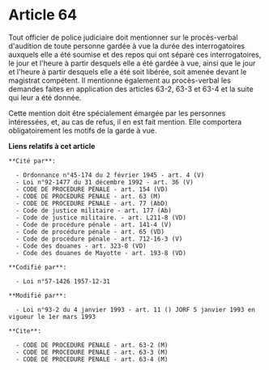 # Article 64

Tout officier de police judiciaire doit mentionner sur le procès-verbal d'audition de toute personne gardée à vue la durée
des interrogatoires auxquels elle a été soumise et des repos qui ont séparé ces interrogatoires, le jour et l'heure à partir
desquels elle a été gardée à vue, ainsi que le jour et l'heure à partir desquels elle a été soit libérée, soit amenée devant
le magistrat compétent. Il mentionne également au procès-verbal les demandes faites en application des articles 63-2, 63-3 et
63-4 et la suite qui leur a été donnée.

Cette mention doit être spécialement émargée par les personnes intéressées, et, au cas de refus, il en est fait mention. Elle
comportera obligatoirement les motifs de la garde à vue.

**Liens relatifs à cet article**

	**Cité par**:

	  - Ordonnance n°45-174 du 2 février 1945 - art. 4 (V)
	  - Loi n°92-1477 du 31 décembre 1992 - art. 36 (V)
	  - CODE DE PROCEDURE PENALE - art. 154 (VD)
	  - CODE DE PROCEDURE PENALE - art. 63 (M)
	  - CODE DE PROCEDURE PENALE - art. 77 (AbD)
	  - Code de justice militaire - art. 177 (Ab)
	  - Code de justice militaire. - art. L211-8 (VD)
	  - Code de procédure pénale - art. 141-4 (V)
	  - Code de procédure pénale - art. 65 (VD)
	  - Code de procédure pénale - art. 712-16-3 (V)
	  - Code des douanes - art. 323-8 (VD)
	  - Code des douanes de Mayotte - art. 193-8 (VD)

	**Codifié par**:

	  - Loi n°57-1426 1957-12-31

	**Modifié par**:

	  - Loi n°93-2 du 4 janvier 1993 - art. 11 () JORF 5 janvier 1993 en vigueur le 1er mars 1993

	**Cite**:

	  - CODE DE PROCEDURE PENALE - art. 63-2 (M)
	  - CODE DE PROCEDURE PENALE - art. 63-3 (M)
	  - CODE DE PROCEDURE PENALE - art. 63-4 (M)
